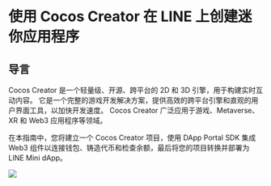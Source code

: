 # 使用 Cocos Creator 在 LINE 上创建迷你应用程序

## 导言<a id="introduction"></a>

Cocos Creator 是一个轻量级、开源、跨平台的 2D 和 3D 引擎，用于构建实时互动内容。 它是一个完整的游戏开发解决方案，提供高效的跨平台引擎和直观的用户界面工具，以加快开发速度。 Cocos Creator 广泛应用于游戏、Metaverse、XR 和 Web3 应用程序等领域。

在本指南中，您将建立一个 Cocos Creator 项目，使用 DApp Portal SDK 集成 Web3 组件以连接钱包、铸造代币和检查余额，最后将您的项目转换并部署为 LINE Mini dApp。

![](/img/minidapps/cocos-creator/cocos-infographics.png)



